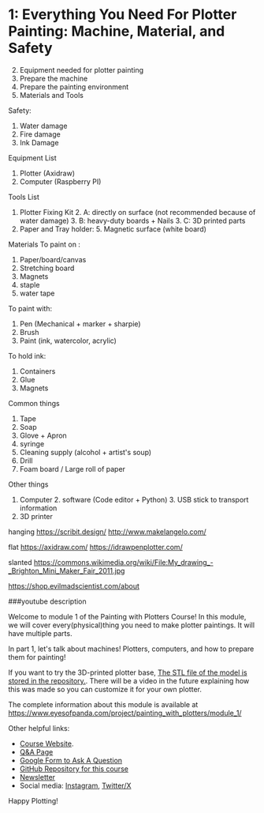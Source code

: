 # 1: Everything You Need For Plotter Painting: Machine, Material, and Safety

2. Equipment needed for plotter painting
2. Prepare the machine
3. Prepare the painting environment 
4. Materials and Tools

Safety:
1. Water damage 
2. Fire damage 
3. Ink Damage 

Equipment List
1. Plotter (Axidraw)
2. Computer (Raspberry PI)

Tools List 
1. Plotter Fixing Kit 
   2. A: directly on surface (not recommended because of water damage)
   3. B: heavy-duty boards + Nails 
   3. C: 3D printed parts
4. Paper and Tray holder:
   5. Magnetic surface (white board)

Materials
To paint on :
1. Paper/board/canvas  
2. Stretching board
3. Magnets 
4. staple
5. water tape

To paint with:
1. Pen (Mechanical + marker + sharpie)
2. Brush
3. Paint (ink, watercolor, acrylic)

To hold ink:
1. Containers 
2. Glue
3. Magnets

Common things
1. Tape
2. Soap 
2. Glove + Apron 
3. syringe 
4. Cleaning supply (alcohol + artist's soup)
5. Drill 
6. Foam board / Large roll of paper 


Other things 

1. Computer
   2. software (Code editor + Python)
   3. USB stick to transport information 
2. 3D printer

hanging 
https://scribit.design/
http://www.makelangelo.com/

flat
https://axidraw.com/
https://idrawpenplotter.com/

slanted
https://commons.wikimedia.org/wiki/File:My_drawing_-_Brighton_Mini_Maker_Fair_2011.jpg

https://shop.evilmadscientist.com/about


###youtube description


Welcome to module 1 of the Painting with Plotters Course! In this module, we will cover every(physical)thing you need to make plotter paintings. It will have multiple parts. 

In part 1, let's talk about machines! Plotters, computers, and how to prepare them for painting! 

If you want to try the 3D-printed plotter base, [The STL file of the model is stored in the repository.](https://github.com/LiciaHe/painting_with_plotters/tree/master/Projects/1_machines_materials_tools/3D_models/Axidraw_Base_Block_default.stl). There will be a video in the future explaining how this was made so you can customize it for your own plotter. 



The complete information about this module is available at https://www.eyesofpanda.com/project/painting_with_plotters/module_1/


Other helpful links:
- [Course Website](https://www.eyesofpanda.com/project/painting_with_plotters/).
- [Q&A Page](https://www.eyesofpanda.com/project/painting_with_plotters/QA/)
- [Google Form to Ask A Question](https://docs.google.com/forms/d/e/1FAIpQLSdAMLVMtuUR2i5G695Mufm0polT8fs-n0bQurwLId-2cLDx7Q/viewform?usp=sharing)
- [GitHub Repository for this course](https://github.com/LiciaHe/painting_with_plotters)
- [Newsletter](https://liciahe.substack.com/)
- Social media: [Instagram](https://www.instagram.com/blahblahpaperblah/), [Twitter/X](https://x.com/Licia_He)

Happy Plotting!




